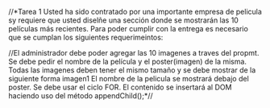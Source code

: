 //*Tarea 1
Usted ha sido contratado por una importante empresa de pelicula sy requiere que usted diselñe una sección donde se mostrarán las 10 películas más recientes. Para poder cumplir con la entrega es necesario que se cumplan los siguientes requerimeintos:

//El administrador debe poder agregar las 10 imagenes a traves del propmt.
Se debe pedir el nombre de la película y el poster(imagen) de la misma.
Todas las imagenes deben tener el mismo tamaño y se debe mostrar de la siguiente forma imagen1
El nombre de la pelicula se mostrará debajo del poster.
Se debe usar el ciclo FOR.
El contenido se insertará al DOM haciendo uso del método appendChild();*//
